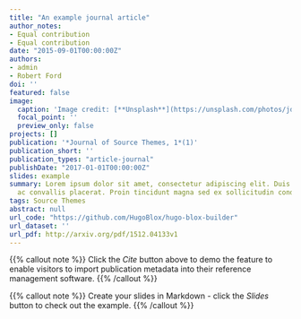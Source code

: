 ```yaml
---
title: "An example journal article"
author_notes:
- Equal contribution
- Equal contribution
date: "2015-09-01T00:00:00Z"
authors:
- admin
- Robert Ford
doi: ''
featured: false
image:
  caption: 'Image credit: [**Unsplash**](https://unsplash.com/photos/jdD8gXaTZsc)'
  focal_point: ''
  preview_only: false
projects: []
publication: '*Journal of Source Themes, 1*(1)'
publication_short: ''
publication_types: "article-journal"
publishDate: "2017-01-01T00:00:00Z"
slides: example
summary: Lorem ipsum dolor sit amet, consectetur adipiscing elit. Duis posuere tellus
  ac convallis placerat. Proin tincidunt magna sed ex sollicitudin condimentum.
tags: Source Themes
abstract: null
url_code: "https://github.com/HugoBlox/hugo-blox-builder"
url_dataset: ''
url_pdf: http://arxiv.org/pdf/1512.04133v1
---
```


{{% callout note %}}
Click the *Cite* button above to demo the feature to enable visitors to import publication metadata into their reference management software.
{{% /callout %}}

{{% callout note %}}
Create your slides in Markdown - click the *Slides* button to check out the example.
{{% /callout %}}

